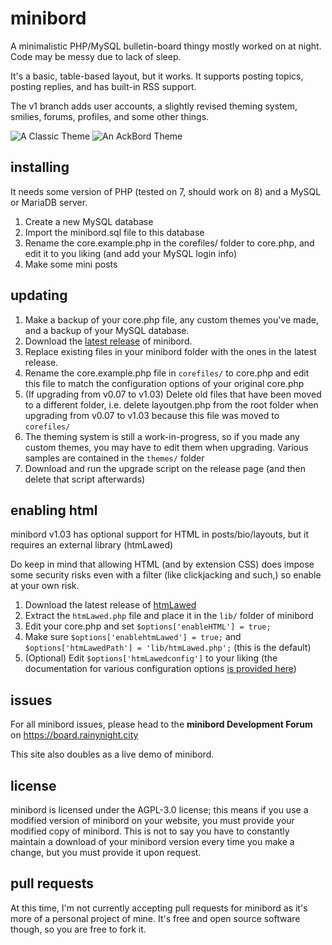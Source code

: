 # minibord
A minimalistic PHP/MySQL bulletin-board thingy mostly worked on at night. Code may be messy due to lack of sleep.

It's a basic, table-based layout, but it works. It supports posting topics, posting replies, and has built-in RSS support.

The v1 branch adds user accounts, a slightly revised theming system, smilies, forums, profiles, and some other things.

![A Classic Theme](https://rainynight.city/linkz/mini1.png)
![An AckBord Theme](https://rainynight.city/linkz/mini2.png)

## installing
It needs some version of PHP (tested on 7, should work on 8) and a MySQL or MariaDB server.

1. Create a new MySQL database
2. Import the minibord.sql file to this database
3. Rename the core.example.php in the corefiles/ folder to core.php, and edit it to you liking (and add your MySQL login info)
4. Make some mini posts

## updating
1. Make a backup of your core.php file, any custom themes you've made, and a backup of your MySQL database.
2. Download the [latest release](https://github.com/NinCollin/minibord/releases) of minibord.
3. Replace existing files in your minibord folder with the ones in the latest release.
4. Rename the core.example.php file in `corefiles/` to core.php and edit this file to match the configuration options of your original core.php
5. (If upgrading from v0.07 to v1.03) Delete old files that have been moved to a different folder, i.e. delete layoutgen.php from the root folder when upgrading from v0.07 to v1.03 because this file was moved to `corefiles/`
6. The theming system is still a work-in-progress, so if you made any custom themes, you may have to edit them when upgrading. Various samples are contained in the `themes/` folder
7. Download and run the upgrade script on the release page (and then delete that script afterwards)

## enabling html 
minibord v1.03 has optional support for HTML in posts/bio/layouts, but it requires an external library (htmLawed)

Do keep in mind that allowing HTML (and by extension CSS) does impose some security risks even with a filter (like clickjacking and such,) so enable at your own risk.

1. Download the latest release of [htmLawed](https://www.bioinformatics.org/phplabware/internal_utilities/htmLawed/)
2. Extract the `htmLawed.php` file and place it in the `lib/` folder of minibord
3. Edit your core.php and set `$options['enableHTML'] = true;`
4. Make sure `$options['enablehtmLawed'] = true;` and `$options['htmLawedPath'] = 'lib/htmLawed.php';` (this is the default)
5. (Optional) Edit `$options['htmLawedconfig']` to your liking (the documentation for various configuration options [is provided here](https://www.bioinformatics.org/phplabware/internal_utilities/htmLawed/htmLawed_README.htm))

## issues
For all minibord issues, please head to the **minibord Development Forum** on https://board.rainynight.city 

This site also doubles as a live demo of minibord.

## license
minibord is licensed under the AGPL-3.0 license; this means if you use a modified version of minibord on your website, you must provide your modified copy  of minibord. This is not to say you have to constantly maintain a download of your minibord version every time you make a change, but you must provide it upon request.

## pull requests
At this time, I'm not currently accepting pull requests for minibord as it's more of a personal project of mine. It's free and open source software though, so you are free to fork it.

